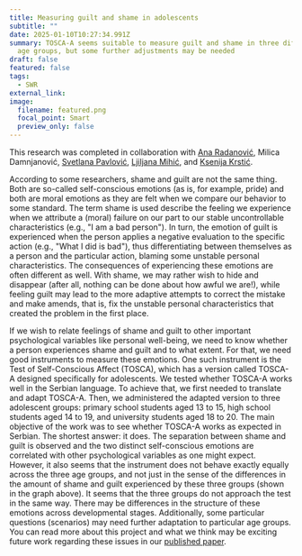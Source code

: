 ```yaml
---
title: Measuring guilt and shame in adolescents
subtitle: ""
date: 2025-01-10T10:27:34.991Z
summary: TOSCA-A seems suitable to measure guilt and shame in three different
  age groups, but some further adjustments may be needed
draft: false
featured: false
tags:
  - SWR
external_link:
image:
  filename: featured.png
  focal_point: Smart
  preview_only: false
---
```

This research was completed in collaboration with [Ana Radanović](https://scholar.google.com/citations?user=BI2MHs4AAAAJ&hl=en&oi=ao), Milica Damnjanović, [Svetlana Pavlović](https://scholar.google.com/citations?hl=en&user=8vmlT2oAAAAJ&view_op=list_works&sortby=pubdate), [Ljiljana Mihić](https://scholar.google.com/citations?hl=en&user=1QI4Z9cAAAAJ&view_op=list_works&sortby=pubdate), and [Ksenija Krstić](https://scholar.google.com/citations?user=dl3kAPwAAAAJ&hl=en&oi=sra).

According to some researchers, shame and guilt are not the same thing. Both are so-called self-conscious emotions (as is, for example, pride) and both are moral emotions as they are felt when we compare our behavior to some standard. The term shame is used describe the feeling we experience when we attribute a (moral) failure on our part to our stable uncontrollable characteristics (e.g., "I am a bad person"). In turn, the emotion of guilt is experienced when the person applies a negative evaluation to the specific action (e.g., "What I did is bad"), thus differentiating between themselves as a person and the particular action, blaming some unstable personal characteristics. The consequences of experiencing these emotions are often different as well. With shame, we may rather wish to hide and disappear (after all, nothing can be done about how awful we are!), while feeling guilt may lead to the more adaptive attempts to correct the mistake and make amends, that is, fix the unstable personal characteristics that created the problem in the first place.

If we wish to relate feelings of shame and guilt to other important psychological variables like personal well-being, we need to know whether a person experiences shame and guilt and to what extent. For that, we need good instruments to measure these emotions. One such instrument is the Test of Self-Conscious Affect (TOSCA), which has a version called TOSCA-A designed specifically for adolescents. We tested whether TOSCA-A works well in the Serbian language. To achieve that, we first needed to translate and adapt TOSCA-A. Then, we administered the adapted version to three adolescent groups: primary school students aged 13 to 15, high school students aged 14 to 19, and university students aged 18 to 20. The main objective of the work was to see whether TOSCA-A works as expected in Serbian. The shortest answer: it does. The separation between shame and guilt is observed and the two distinct self-conscious emotions are correlated with other psychological variables as one might expect. However, it also seems that the instrument does not behave exactly equally across the three age groups, and not just in the sense of the differences in the amount of shame and guilt experienced by these three groups (shown in the graph above). It seems that the three groups do not approach the test in the same way. There may be differences in the structure of these emotions across developmental stages. Additionally, some particular questions (scenarios) may need further adaptation to particular age groups. You can read more about this project and what we think may be exciting future work regarding these issues in our [published paper](https://link.springer.com/article/10.1007/s12144-024-07211-x).
